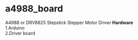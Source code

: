 # a4988_board
A4988 or DRV8825 Stepstick Stepper Motor Driver
<b>Hardware</b> </br>
1.Arduino</br>
2.Driver board</br>
